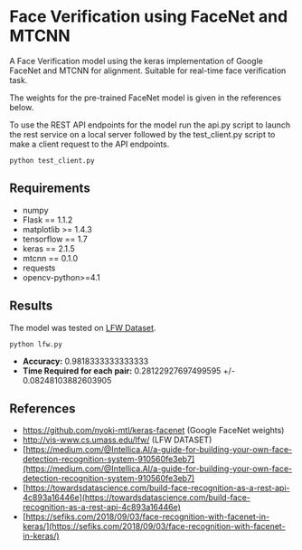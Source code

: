 # Face Verification using FaceNet and MTCNN

A Face Verification model using the keras implementation of Google FaceNet and MTCNN for alignment. Suitable for real-time face verification task. 

The weights for the pre-trained FaceNet model is given in the references below.

To use the REST API endpoints for the model run the api.py script to launch the rest service on a local server followed by the test_client.py script to make a client request to the API endpoints. 

    python test_client.py

## Requirements
- numpy
- Flask == 1.1.2
- matplotlib >= 1.4.3
- tensorflow == 1.7
- keras == 2.1.5
- mtcnn == 0.1.0
- requests
- opencv-python>=4.1

## Results
The model was tested on [LFW Dataset]([http://vis-www.cs.umass.edu/lfw/]). 

    python lfw.py
- **Accuracy:** 0.9818333333333333 
- **Time Required for each pair:** 0.28122927697499595 +/- 0.08248103882603905

## References

 - https://github.com/nyoki-mtl/keras-facenet (Google FaceNet weights)
  - http://vis-www.cs.umass.edu/lfw/ (LFW DATASET)
 - [https://medium.com/@Intellica.AI/a-guide-for-building-your-own-face-detection-recognition-system-910560fe3eb7](https://medium.com/@Intellica.AI/a-guide-for-building-your-own-face-detection-recognition-system-910560fe3eb7)
 - [https://towardsdatascience.com/build-face-recognition-as-a-rest-api-4c893a16446e](https://towardsdatascience.com/build-face-recognition-as-a-rest-api-4c893a16446e)
 - [https://sefiks.com/2018/09/03/face-recognition-with-facenet-in-keras/](https://sefiks.com/2018/09/03/face-recognition-with-facenet-in-keras/)
